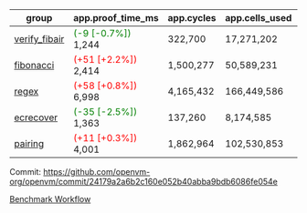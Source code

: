 | group | app.proof_time_ms | app.cycles | app.cells_used | leaf.proof_time_ms | leaf.cycles | leaf.cells_used |
| -- | -- | -- | -- | -- | -- | -- |
| [verify_fibair](https://github.com/openvm-org/openvm/blob/benchmark-results/benchmarks-pr/1843/verify_fibair-24179a2a6b2c160e052b40abba9bdb6086fe054e.md) |<span style='color: green'>(-9 [-0.7%])</span> 1,244 |  322,700 |  17,271,202 |- | - | - |
| [fibonacci](https://github.com/openvm-org/openvm/blob/benchmark-results/benchmarks-pr/1843/fibonacci-24179a2a6b2c160e052b40abba9bdb6086fe054e.md) |<span style='color: red'>(+51 [+2.2%])</span> 2,414 |  1,500,277 |  50,589,231 |- | - | - |
| [regex](https://github.com/openvm-org/openvm/blob/benchmark-results/benchmarks-pr/1843/regex-24179a2a6b2c160e052b40abba9bdb6086fe054e.md) |<span style='color: red'>(+58 [+0.8%])</span> 6,998 |  4,165,432 |  166,449,586 |- | - | - |
| [ecrecover](https://github.com/openvm-org/openvm/blob/benchmark-results/benchmarks-pr/1843/ecrecover-24179a2a6b2c160e052b40abba9bdb6086fe054e.md) |<span style='color: green'>(-35 [-2.5%])</span> 1,363 |  137,260 |  8,174,585 |- | - | - |
| [pairing](https://github.com/openvm-org/openvm/blob/benchmark-results/benchmarks-pr/1843/pairing-24179a2a6b2c160e052b40abba9bdb6086fe054e.md) |<span style='color: red'>(+11 [+0.3%])</span> 4,001 |  1,862,964 |  102,530,853 |- | - | - |


Commit: https://github.com/openvm-org/openvm/commit/24179a2a6b2c160e052b40abba9bdb6086fe054e

[Benchmark Workflow](https://github.com/openvm-org/openvm/actions/runs/16201861983)
